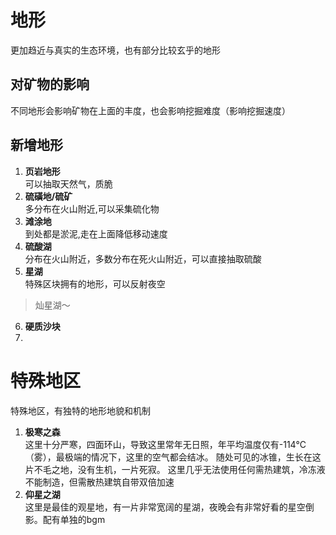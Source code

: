 # 地形
更加趋近与真实的生态环境，也有部分比较玄乎的地形  
## 对矿物的影响
不同地形会影响矿物在上面的丰度，也会影响挖掘难度（影响挖掘速度）
## 新增地形
1. **页岩地形**  
可以抽取天然气，质脆
2. **硫磺地/硫矿**  
多分布在火山附近,可以采集硫化物
3. **滩涂地**   
到处都是淤泥,走在上面降低移动速度
4. **硫酸湖**  
分布在火山附近，多数分布在死火山附近，可以直接抽取硫酸
5. **星湖**   
特殊区块拥有的地形，可以反射夜空
> 灿星湖～  
6. **硬质沙块**
7. 
# 特殊地区
特殊地区，有独特的地形地貌和机制
1. **极寒之森**   
这里十分严寒，四面环山，导致这里常年无日照，年平均温度仅有-114°C（雾），最极端的情况下，这里的空气都会结冰。
随处可见的冰锥，生长在这片不毛之地，没有生机，一片死寂。
这里几乎无法使用任何需热建筑，冷冻液不能制造，但需散热建筑自带双倍加速
2. **仰星之湖**  
这里是最佳的观星地，有一片非常宽阔的星湖，夜晚会有非常好看的星空倒影。配有单独的bgm